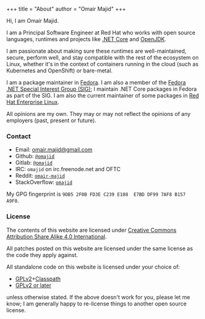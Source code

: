 +++
title = "About"
author = "Omair Majid"
+++

Hi, I am Omair Majid.

I am a Principal Software Engineer at Red Hat who works with open
source languages, runtimes and projects like [.NET
Core](https://github.com/dotnet/core) and
[OpenJDK](http://openjdk.java.net/).

I am passionate about making sure these runtimes are well-maintained,
secure, perform well, and stay compatible with the rest of the
ecosystem on Linux, whether it's in the context of containers running
in the cloud (such as Kubernetes and OpenShift) or bare-metal.

I am a package maintainer in [Fedora](http://www.fedoraproject.org). I
am also a member of the [Fedora .NET Special Interest Group
(SIG)](https://fedoraproject.org/wiki/SIGs/DotNet); I maintain .NET
Core packages in Fedora as part of the SIG. I am also the current
maintainer of some packages in [Red Hat Enterprise
Linux](http://www.redhat.com/rhel/).

All opinions are my own. They may or may not reflect the opinions of
any employers (past, present or future).

### Contact

- Email: [omair.majid@gmail.com](mailto:omair.majid@gmail.com)
- Github: [`@omajid`](https://github.com/omajid)
- Gitlab: [`@omajid`](https://gitlab.com/omajid)
- IRC: `omajid` on irc.freenode.net and OFTC
- Reddit: [`omair-majid`](https://reddit.com/u/omair-majid)
- StackOverflow: [`omajid`](https://stackoverflow.com/users/3561275/)

My GPG fingerprint is `9DB5 2F0B FD3E C239 E108  E7BD DF99 7AF8 B157 A9F0`.

### License

The contents of this website are licensed under [Creative Commons
Attribution Share Alike 4.0
International](https://creativecommons.org/licenses/by-sa/4.0/).

All patches posted on this website are licensed under the same license
as the code they apply against.

All standalone code on this website is licensed under your choice of:

- [GPLv2](http://www.gnu.org/licenses/gpl-2.0.html)+[Classpath](http://www.gnu.org/software/classpath/license.html)
- [GPLv2 or later](http://www.gnu.org/licenses/gpl-2.0.html)

unless otherwise stated. If the above doesn't work for you, please let
me know; I am generally happy to re-license things to another open
source license.
